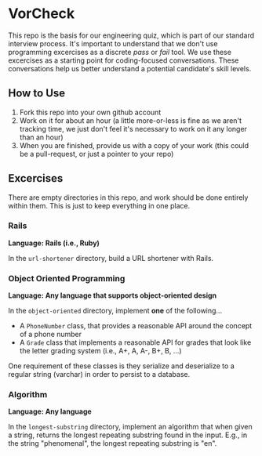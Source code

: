 # VorCheck

This repo is the basis for our engineering quiz, which is part of our standard
interview process. It's important to understand that we don't use programming
excercises as a discrete _pass_ or _fail_ tool. We use these excercises as a
starting point for coding-focused conversations. These conversations help us
better understand a potential candidate's skill levels.

## How to Use

  1. Fork this repo into your own github account
  1. Work on it for about an hour (a little more-or-less is fine
  as we aren't tracking time, we just don't feel it's necessary
  to work on it any longer than an hour)
  1. When you are finished, provide us with a copy of your
  work (this could be a pull-request, or just a pointer
  to your repo)
  
## Excercises

There are empty directories in this repo, and work should be done
entirely within them. This is just to keep everything in one place.

### Rails

**Language: Rails (i.e., Ruby)**

In the `url-shortener` directory, build a URL shortener with Rails.

### Object Oriented Programming

**Language: Any language that supports object-oriented design**

In the `object-oriented` directory, implement **one** of the following...

  - A `PhoneNumber` class, that provides a reasonable API around the concept of
    a phone number
  - A `Grade` class that implements a reasonable API for grades that look like
    the letter grading system (i.e., A+, A, A-, B+, B, ...)

One requirement of these classes is they serialize and deserialize to
a regular string (varchar) in order to persist to a database.

### Algorithm

**Language: Any language**

In the `longest-substring` directory, implement an algorithm that when
given a string, returns the longest repeating substring found in the input.
E.g., in the string "phenomenal", the longest repeating substring is "en".

